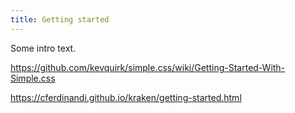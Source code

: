 ```yaml
---
title: Getting started
---
```


Some intro text.

https://github.com/kevquirk/simple.css/wiki/Getting-Started-With-Simple.css

https://cferdinandi.github.io/kraken/getting-started.html